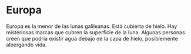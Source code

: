 # Europa

Europa es la menor de las lunas galileanas. Está cubierta de hielo. Hay
misteriosas marcas que cubren la superficie de la luna. Algunas personas creen
que podría existir agua debajo de la capa de hielo, posiblemente albergando
vida.
